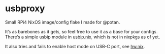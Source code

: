 # usbproxy

Small RPi4 NixOS image/config flake I made for @potan.

It’s as barebones as it gets, so feel free to use it as a base for your configs.
There’s a simple usbip module in [usbip.nix](./usbip.nix), which is not in nixpkgs as of yet.

It also tries and fails to enable host mode on USB-C port, see [hw.nix](./hw.nix).
